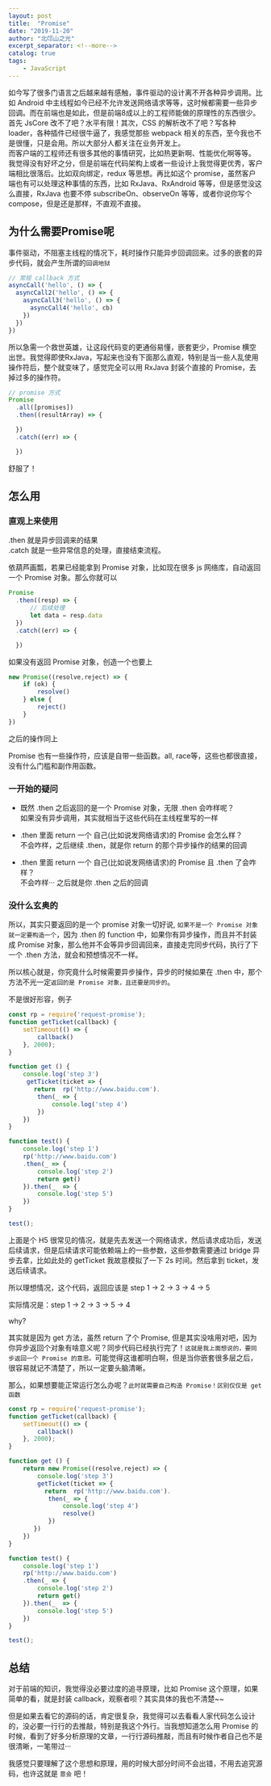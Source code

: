 ```yaml
---
layout: post
title:  "Promise"
date: "2019-11-20"
author: "北邙山之光"
excerpt_separator: <!--more-->
catalog: true  
tags: 
    - JavaScript
---
```


如今写了很多门语言之后越来越有感触，事件驱动的设计离不开各种异步调用。比如 Android 中主线程如今已经不允许发送网络请求等等，这时候都需要一些异步回调。而在前端也是如此，但是前端8成以上的工程师能做的原理性的东西很少。  
首先 JsCore 改不了吧？水平有限！其次，CSS 的解析改不了吧？写各种 loader，各种插件已经很牛逼了，我感觉那些 webpack 相关的东西，至今我也不是很懂，只是会用。所以大部分人都关注在业务开发上。  
而客户端的工程师还有很多其他的事情研究，比如热更新啊、性能优化啊等等。  
我觉得没有好坏之分，但是前端在代码架构上或者一些设计上我觉得更优秀，客户端相比很落后。比如双向绑定，redux 等思想。再比如这个 promise，虽然客户端也有可以处理这种事情的东西，比如 RxJava、RxAndroid 等等，但是感觉没这么直接，RxJava 也要不停 subscribeOn、observeOn 等等，或者你说你写个 compose，但是还是那样，不直观不直接。

## 为什么需要Promise呢

事件驱动，不阻塞主线程的情况下，耗时操作只能异步回调回来。过多的嵌套的异步代码，就会产生所谓的`回调地狱`

```javascript
// 常规 callback 方式
asyncCall('hello', () => {
  asyncCall2('hello', () => {
    asyncCall3('hello', () => {
      asyncCall4('hello', cb)
    })
  })
})
```

所以急需一个救世英雄，让这段代码变的更通俗易懂，嵌套更少，Promise 横空出世。我觉得即使RxJava，写起来也没有下面那么直观，特别是当一些人乱使用操作符后，整个就变味了，感觉完全可以用 RxJava 封装个直接的 Promise，去掉过多的操作符。

```javascript
// promise 方式
Promise
  .all([promises])
  .then((resultArray) => {

  })
  .catch((err) => {

  })
```

舒服了！

## 怎么用

### 直观上来使用

.then 就是异步回调来的结果  
.catch 就是一些异常信息的处理，直接结束流程。

依葫芦画瓢，若果已经能拿到 Promise 对象，比如现在很多 js 网络库，自动返回一个 Promise 对象。那么你就可以

```javascript
Promise
  .then((resp) => {
      // 后续处理
      let data = resp.data
  })
  .catch((err) => {

  })
```

如果没有返回 Promise 对象，创造一个也要上

```javascript
new Promise((resolve,reject) => {
    if (ok) {
        resolve()
    } else {
        reject()
    }
})
```

之后的操作同上

Promise 也有一些操作符，应该是自带一些函数。all, race等，这些也都很直接，没有什么门槛和副作用函数。

### 一开始的疑问

+ 既然 .then 之后返回的是一个 Promise 对象，无限 .then 会咋样呢？  
  如果没有异步调用，其实就相当于这些代码在主线程里写的一样

+ .then 里面 return 一个 自己(比如说发网络请求)的 Promise 会怎么样？  
  不会咋样，之后继续 .then，就是你 return 的那个异步操作的结果的回调

+ .then 里面 return 一个 自己(比如说发网络请求)的 Promise 且 .then 了会咋样？  
  不会咋样··· 之后就是你 .then 之后的回调

### 没什么玄奥的

所以，其实只要返回的是一个 promise 对象一切好说, `如果不是一个 Promise 对象就一定要构造一个`，因为 .then 的 function 中，如果你有异步操作，而且并不封装成 Promise 对象，那么他并不会等异步回调回来，直接走完同步代码，执行了下一个 .then 方法，就会和预想情况不一样。

所以核心就是，你究竟什么时候需要异步操作，异步的时候如果在 .then 中，那个方法不光一定`返回的是 Promise 对象，且还要是同步的`。

不是很好形容，例子

```javascript
const rp = require('request-promise');
function getTicket(callback) {
    setTimeout(() => {
        callback()
    }, 2000);
}

function get () {
    console.log('step 3')
     getTicket(ticket => {
       return  rp('http://www.baidu.com').
        then(_ => {
            console.log('step 4')
        })
    })
}

function test() {
    console.log('step 1')
    rp('http://www.baidu.com')
    .then(_ => {
        console.log('step 2')
        return get()
    }).then(_  => {
        console.log('step 5')
    })
}

test();
```

上面是个 H5 很常见的情况，就是先去发送一个网络请求，然后请求成功后，发送后续请求，但是后续请求可能依赖端上的一些参数，这些参数需要通过 bridge 异步去拿，比如此处的 getTicket 我故意模拟了一下 2s 时间。然后拿到 ticket，发送后续请求。

所以理想情况，这个代码，返回应该是 step 1 -> 2 -> 3 -> 4 -> 5

实际情况是：step 1 -> 2 -> 3 -> 5 -> 4

why?

其实就是因为 get 方法，虽然 return 了个 Promise, 但是其实没啥用对吧，因为你异步返回个对象有啥意义呢？同步代码已经执行完了！`这就是我上面想说的，要同步返回一个 Promise 的意思。`可能觉得这谁都明白啊，但是当你嵌套很多层之后，很容易就记不清楚了，所以一定要头脑清晰。

那么，如果想要能正常运行怎么办呢？`此时就需要自己构造 Promise！区别仅仅是 get 函数`

```javascript
const rp = require('request-promise');
function getTicket(callback) {
    setTimeout(() => {
        callback()
    }, 2000);
}

function get () {
    return new Promise((resolve,reject) => {
        console.log('step 3')
        getTicket(ticket => {
          return  rp('http://www.baidu.com').
           then(_ => {
               console.log('step 4')
               resolve()
           })
       })
    })
}

function test() {
    console.log('step 1')
    rp('http://www.baidu.com')
    .then(_ => {
        console.log('step 2')
        return get()
    }).then(_  => {
        console.log('step 5')
    })
}

test();
```

## 总结

对于前端的知识，我觉得没必要过度的追寻原理，比如 Promise 这个原理，如果简单的看，就是封装 callback，观察者呗？其实具体的我也不清楚~~

但是如果去看它的源码的话，肯定很复杂，我觉得可以去看看人家代码怎么设计的，没必要一行行的去推敲，特别是我这个外行。当我想知道怎么用 Promise 的时候，看到了好多分析原理的文章，一行行源码推敲，而且有时候作者自己也不是很清晰，一笔带过···

我感觉只要理解了这个思想和原理，用的时候大部分时间不会出错，不用去追究源码，也许这就是 `意会` 吧！
